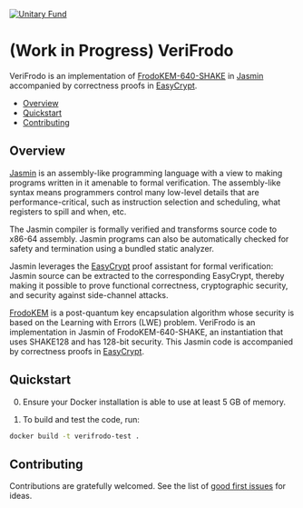 <!-- SPDX-FileCopyrightText: 2021 The VeriFrodo Authors -->
<!-- SPDX-License-Identifier: MIT -->

[![Unitary Fund](https://img.shields.io/badge/Supported%20By-UNITARY%20FUND-brightgreen.svg?style=for-the-badge)](http://unitary.fund)

# (Work in Progress) VeriFrodo

VeriFrodo is an implementation of [FrodoKEM-640-SHAKE](https://frodokem.org/) in [Jasmin](https://github.com/jasmin-lang/jasmin/wiki/About) accompanied by correctness proofs in [EasyCrypt](https://www.easycrypt.info/trac/).

- [Overview](#overview)
- [Quickstart](#quickstart)
- [Contributing](#contributing)

## Overview

[Jasmin](https://github.com/jasmin-lang/jasmin/wiki/About) is an assembly-like programming language with a view to making programs written in it amenable to formal verification. The assembly-like syntax means programmers control many low-level details that are performance-critical, such as instruction selection and scheduling, what registers to spill and when, etc.

The Jasmin compiler is formally verified and transforms source code to x86-64 assembly. Jasmin programs can also be automatically checked for safety and termination using a bundled static analyzer.

Jasmin leverages the [EasyCrypt](https://www.easycrypt.info/trac/) proof assistant for formal verification: Jasmin source can be extracted to the corresponding EasyCrypt, thereby making it possible to prove functional correctness, cryptographic security, and security against side-channel attacks.

[FrodoKEM](https://frodokem.org/) is a post-quantum key encapsulation algorithm whose security is based on the Learning with Errors (LWE) problem.
VeriFrodo is an implementation in Jasmin of FrodoKEM-640-SHAKE, an instantiation that uses SHAKE128 and has 128-bit security. This Jasmin code is accompanied by correctness proofs in [EasyCrypt](https://www.easycrypt.info/trac/).

## Quickstart

0. Ensure your Docker installation is able to use at least 5 GB of memory.

1. To build and test the code, run:

```bash
docker build -t verifrodo-test .
```

## Contributing

Contributions are gratefully welcomed. See the list of [good first issues](https://github.com/xvzcf/VeriFrodo/issues?q=is%3Aissue+is%3Aopen+label%3A%22good+first+issue%22) for ideas.
